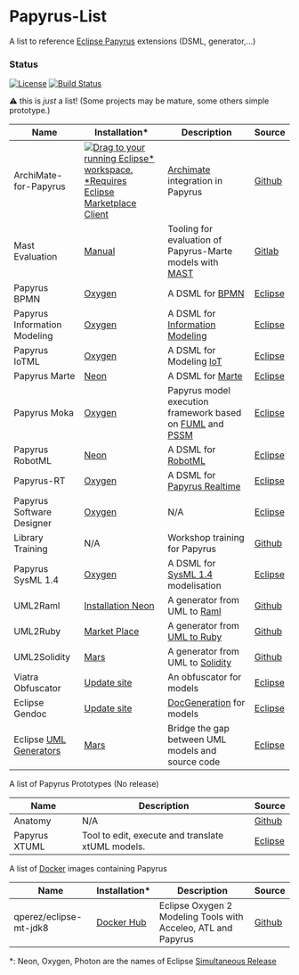 # Papyrus-List
A list to reference  [Eclipse Papyrus](https://www.eclipse.org/papyrus/) extensions (DSML, generator,...)

### Status ###

[![License](https://img.shields.io/badge/license-EPL2-blue.svg)](https://www.eclipse.org/org/documents/epl-2.0/EPL-2.0.html)
[![Build Status](https://travis-ci.org/bmaggi/Papyrus-List.svg?branch=master)](https://travis-ci.org/bmaggi/Papyrus-List)

:warning: this is *just* a list! (Some projects may be mature, some others simple prototype.)

|Name|Installation*|Description|Source|
|----|-------------|-----------|-------|
|ArchiMate-for-Papyrus|[![Drag to your running Eclipse* workspace. *Requires Eclipse Marketplace Client](https://marketplace.eclipse.org/sites/all/themes/solstice/public/images/marketplace/btn-install.png)](http://marketplace.eclipse.org/marketplace-client-intro?mpc_install=3288661 "Drag to your running Eclipse* workspace. *Requires Eclipse Marketplace Client")| [Archimate](http://pubs.opengroup.org/architecture/archimate2-doc/) integration in Papyrus|[Github](https://github.com/Adocus/ArchiMate-for-Papyrus)|
|Mast Evaluation|[Manual](https://mast.unican.es/umlmast/marte2mast/)|Tooling for evaluation of Papyrus-Marte models with [MAST](https://mast.unican.es/)|[Gitlab](https://gitlab.com/mkroehnert/Marte2Masty)|
|Papyrus BPMN|[Oxygen](http://download.eclipse.org/modeling/mdt/papyrus/components/bpmn/oxygen/)|A DSML for [BPMN](http://www.omg.org/spec/BPMN/2.0/About-BPMN/)|[Eclipse](https://git.eclipse.org/c/papyrus/org.eclipse.papyrus-bpmn.git/)|
|Papyrus Information Modeling|[Oxygen](http://download.eclipse.org/modeling/mdt/papyrus/components/information.modeling/updates/oxygen/0.8.0M1/)|A DSML for [Information Modeling](https://wiki.eclipse.org/Papyrus_for_Information_Modeling)|[Eclipse](https://git.eclipse.org/c/papyrus/org.eclipse.papyrus-informationmodeling.git/)|
|Papyrus IoTML|[Oxygen](http://download.eclipse.org/modeling/mdt/papyrus/components/iotml/oxygen/)|A DSML for Modeling [IoT](https://en.wikipedia.org/wiki/Internet_of_things)|[Eclipse](https://git.eclipse.org/c/papyrus/org.eclipse.papyrus-iotml.git/)|
|Papyrus Marte|[Neon](http://download.eclipse.org/modeling/mdt/papyrus/components/marte/neon/)|A DSML for [Marte](http://www.omg.org/spec/MARTE/About-MARTE/)|[Eclipse](https://git.eclipse.org/c/papyrus/org.eclipse.papyrus-marte.git/)|
|Papyrus Moka|[Oxygen](http://download.eclipse.org/modeling/mdt/papyrus/components/moka/oxygen/)|Papyrus model execution framework based on [FUML](http://www.omg.org/spec/FUML/About-FUML/) and [PSSM](http://www.omg.org/spec/PSSM/About-PSSM/) |[Eclipse](https://git.eclipse.org/c/papyrus/org.eclipse.papyrus-moka.git/)|
|Papyrus RobotML|[Neon](http://download.eclipse.org/modeling/mdt/papyrus/components/robotml/1.2.0_papyrus-robotml-neon_66/)|A DSML for [RobotML](https://github.com/RobotML)|[Eclipse](https://git.eclipse.org/c/papyrus/org.eclipse.papyrus-robotml.git/)|
|Papyrus-RT|[Oxygen](http://download.eclipse.org/papyrus-rt/updates/releases/oxygen/)|A DSML for [Papyrus Realtime](https://www.eclipse.org/papyrus-rt/) |[Eclipse](https://git.eclipse.org/c/papyrus-rt/org.eclipse.papyrus-rt.git/)|
|Papyrus Software Designer|[Oxygen](http://download.eclipse.org/modeling/mdt/papyrus/components/designer/oxygen/)|N/A |[Eclipse](https://git.eclipse.org/c/papyrus/org.eclipse.papyrus-designer.git/)|
|Library Training|N/A|Workshop training for Papyrus|[Github](https://github.com/bmaggi/library-training)|
|Papyrus SysML 1.4|[Oxygen](http://download.eclipse.org/modeling/mdt/papyrus/components/sysml14/oxygen/)|A DSML for [SysML 1.4](http://www.omg.org/spec/SysML/1.4/About-SysML/) modelisation|[Eclipse](https://git.eclipse.org/c/papyrus/org.eclipse.papyrus-sysml.git)|
|UML2Raml|[Installation Neon](https://github.com/DavideRossi/uml2raml#installation-and-usage)|A generator from UML to [Raml](https://raml.org/)|[Github](https://github.com/DavideRossi/uml2raml)|
|UML2Ruby|[Market Place](https://marketplace.eclipse.org/content/uml2ruby)|A generator from [UML to Ruby](http://uiuc-cs428.github.io/uml2ruby/)|[Github](https://github.com/uiuc-cs428/uml2ruby)|
|UML2Solidity|[Mars](http://urszeidler.github.io/uml2solidity/uml2solidity-updatesite)|A generator from UML to [Solidity](https://solidity.readthedocs.io/en/develop/)|[Github](https://github.com/UrsZeidler/uml2solidity)|
|Viatra Obfuscator|[Update site](http://download.eclipse.org/viatra/modelobfuscator/updates/integration/)|An obfuscator for models|[Eclipse](http://git.eclipse.org/c/viatra/org.eclipse.viatra.modelobfuscator.git)|
|Eclipse Gendoc|[Update site](http://download.eclipse.org/viatra/modelobfuscator/updates/integration/)|[DocGeneration](https://www.eclipse.org/gendoc/) for models|[Eclipse](http://git.eclipse.org/c/gendoc/org.eclipse.gendoc.git/)|
|Eclipse [UML Generators](https://www.eclipse.org/umlgen/)|[Mars](http://download.eclipse.org/umlgen/updates/releases/1.0.0/mars/)|  Bridge the gap between UML models and source code|[Eclipse](http://git.eclipse.org/c/umlgen/org.eclipse.umlgen.git)|


A list of Papyrus Prototypes (No release)

|Name|Description|Source|
|----|-----------|-------|
|Anatomy|N/A|[Github](https://github.com/patnan/papyrus_anatomy)|
|Papyrus XTUML | Tool to edit, execute and translate xtUML models. |[Eclipse](http://git.eclipse.org/c/papyrus-xtuml/papyrus-xtuml.git)|




A list of [Docker](https://www.docker.com/) images containing Papyrus

|Name|Installation*|Description|Source|
|----|-------------|-----------|-------|
|qperez/eclipse-mt-jdk8|[Docker Hub](https://hub.docker.com/r/qperez/eclipse-mt-jdk8/)|Eclipse Oxygen 2 Modeling Tools with Acceleo, ATL and Papyrus|[Github](https://github.com/qperez/docker-eclipse-mt-jdk8)|

*: Neon, Oxygen, Photon are the names of Eclipse [Simultaneous Release](https://wiki.eclipse.org/Simultaneous_Release)

